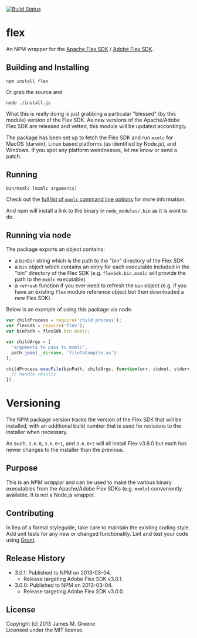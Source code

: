 [![Build Status](https://travis-ci.org/JamesMGreene/node-flex.png)](https://travis-ci.org/JamesMGreene/node-flex)

# flex

An NPM wrapper for the [Apache Flex SDK][flex/apache/site] / [Adobe Flex SDK][flex/adobe/site].


## Building and Installing

```shell
npm install flex
```

Or grab the source and

```shell
node ./install.js
```

What this is really doing is just grabbing a particular "blessed" (by this
module) version of the Flex SDK.  As new versions of the Apache/Adobe Flex
SDK are released and vetted, this module will be updated accordingly.

The package has been set up to fetch the Flex SDK and run `mxmlc` for MacOS (darwin),
Linux based platforms (as identified by Node.js), and Windows.  If you
spot any platform weirdnesses, let me know or send a patch.


## Running

```shell
bin/mxmlc [mxmlc arguments]
```

Check out the [full list of `mxmlc` command line options][flex/adobe/compiler-options]
for more information.

And npm will install a link to the binary in `node_modules/.bin` as
it is wont to do.


## Running via node

The package exports an object contains:
 - a `binDir` string which is the path to the "bin" directory of the Flex SDK
 - a `bin` object which contains an entry for each executable included in the
   "bin" directory of the Flex SDK (e.g. `flexSdk.bin.mxmlc` will provide the
   path to the `mxmlc` executable).
 - a `refresh` function if you ever need to refresh the `bin` object (e.g. if
   you have an existing `flex` module reference object but then downloaded a
   new Flex SDK).

Below is an example of using this package via node.

```js
var childProcess = require('child_process');
var flexSdk = require('flex');
var binPath = flexSdk.bin.mxmlc;

var childArgs = [
  'arguments to pass to mxmlc',
  path.join(__dirname, 'fileToCompile.as')
];

childProcess.execFile(binPath, childArgs, function(err, stdout, stderr) {
  // handle results
})
```


# Versioning
The NPM package version tracks the version of the Flex SDK that will be installed,
with an additional build number that is used for revisions to the installer
when necessary.

As such, `3.6.0`, `3.6.0+1`, and `3.6.0+2` will all install Flex v3.6.0 but each
has newer changes to the installer than the previous.


## Purpose
This is an _NPM wrapper_ and can be used to make the various binary executables 
from the Apache/Adobe Flex SDKs (e.g. `mxmlc`) conveniently available.
It is not a Node.js wrapper.


## Contributing
In lieu of a formal styleguide, take care to maintain the existing coding style.
Add unit tests for any new or changed functionality. Lint and test your code
using [Grunt][grunt/site].


## Release History
 - 3.0.1: Published to NPM on 2013-03-04.
    - Release targeting Adobe Flex SDK v3.0.1.
 - 3.0.0: Published to NPM on 2013-03-04.
    - Release targeting Adobe Flex SDK v3.0.0.


## License
Copyright (c) 2013 James M. Greene  
Licensed under the MIT license.



[flex/apache/site]: http://flex.apache.org/index.html "Apache Flex"
[flex/adobe/site]: http://www.adobe.com/devnet/flex.html "Adobe Flex"
[flex/adobe/compiler-options]: http://livedocs.adobe.com/flex/3/html/help.html?content=compilers_14.html "mxmlc command line options"
[grunt/site]: (http://gruntjs.com/) "Grunt"
